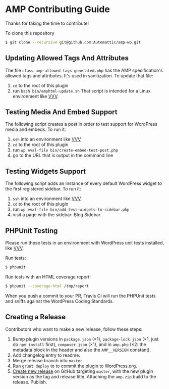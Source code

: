 # AMP Contributing Guide

Thanks for taking the time to contribute!

To clone this repository
``` bash
$ git clone --recursive git@github.com:Automattic/amp-wp.git
```

## Updating Allowed Tags And Attributes

The file `class-amp-allowed-tags-generated.php` has the AMP specification's allowed tags and attributes. It's used in sanitization.
To update that file:
1. `cd` to the root of this plugin
2. run `bash bin/amphtml-update.sh`
That script is intended for a Linux environment like [VVV](https://github.com/Varying-Vagrant-Vagrants/VVV).

## Testing Media And Embed Support

The following script creates a post in order to test support for WordPress media and embeds.
To run it:
1. `ssh` into an environment like [VVV](https://github.com/Varying-Vagrant-Vagrants/VVV)
2. `cd` to the root of this plugin
3. run `wp eval-file bin/create-embed-test-post.php`
4. go to the URL that is output in the command line

## Testing Widgets Support

The following script adds an instance of every default WordPress widget to the first registered sidebar.
To run it:
1. `ssh` into an environment like [VVV](https://github.com/Varying-Vagrant-Vagrants/VVV)
2. `cd` to the root of this plugin
3. run `wp eval-file bin/add-test-widgets-to-sidebar.php`
4. visit a page with the sidebar: Blog Sidebar.

## PHPUnit Testing

Please run these tests in an environment with WordPress unit tests installed, like [VVV](https://github.com/Varying-Vagrant-Vagrants/VVV).

Run tests:

``` bash
$ phpunit
```

Run tests with an HTML coverage report:

``` bash
$ phpunit --coverage-html /tmp/report
```

When you push a commit to your PR, Travis CI will run the PHPUnit tests and sniffs against the WordPress Coding Standards.

## Creating a Release

Contributors who want to make a new release, follow these steps:

1. Bump plugin versions in `package.json` (×1), `package-lock.json` (×1, just do `npm install` first), `composer.json` (×1), and in `amp.php` (×2: the metadata block in the header and also the `AMP__VERSION` constant).
2. Add changelog entry to readme.
3. Merge release branch into `master`.
4. Run `grunt deploy` to to commit the plugin to WordPress.org.
5. [Create new release](https://github.com/Automattic/amp-wp/releases/new) on GitHub targeting `master`, with the new plugin version as the tag and release title. Attaching the `amp.zip` build to the release. Publish.
